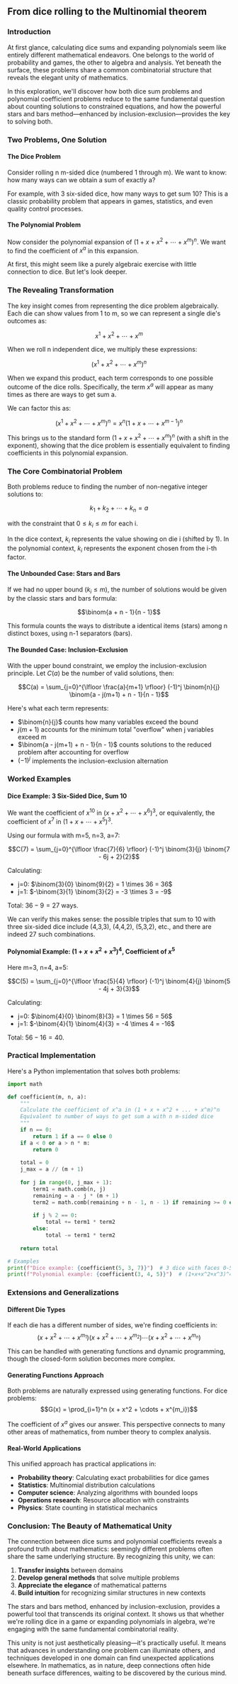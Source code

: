 ## From dice rolling to the Multinomial theorem

### Introduction

At first glance, calculating dice sums and expanding polynomials seem like entirely different mathematical endeavors. One belongs to the world of probability and games, the other to algebra and analysis. Yet beneath the surface, these problems share a common combinatorial structure that reveals the elegant unity of mathematics.

In this exploration, we'll discover how both dice sum problems and polynomial coefficient problems reduce to the same fundamental question about counting solutions to constrained equations, and how the powerful stars and bars method—enhanced by inclusion-exclusion—provides the key to solving both.

### Two Problems, One Solution

#### The Dice Problem

Consider rolling n m-sided dice (numbered 1 through m). We want to know: how many ways can we obtain a sum of exactly a?

For example, with 3 six-sided dice, how many ways to get sum 10? This is a classic probability problem that appears in games, statistics, and even quality control processes.

#### The Polynomial Problem

Now consider the polynomial expansion of $(1 + x + x^2 + \cdots + x^m)^n$. We want to find the coefficient of $x^a$ in this expansion.

At first, this might seem like a purely algebraic exercise with little connection to dice. But let's look deeper.

### The Revealing Transformation

The key insight comes from representing the dice problem algebraically. Each die can show values from 1 to m, so we can represent a single die's outcomes as:

$$x^1 + x^2 + \cdots + x^m$$

When we roll n independent dice, we multiply these expressions:

$$(x^1 + x^2 + \cdots + x^m)^n$$

When we expand this product, each term corresponds to one possible outcome of the dice rolls. Specifically, the term $x^a$ will appear as many times as there are ways to get sum a.

We can factor this as:

$$(x^1 + x^2 + \cdots + x^m)^n = x^n(1 + x + \cdots + x^{m-1})^n$$

This brings us to the standard form $(1 + x + x^2 + \cdots + x^m)^n$ (with a shift in the exponent), showing that the dice problem is essentially equivalent to finding coefficients in this polynomial expansion.

### The Core Combinatorial Problem

Both problems reduce to finding the number of non-negative integer solutions to:

$$k_1 + k_2 + \cdots + k_n = a$$

with the constraint that $0 \leq k_i \leq m$ for each i.

In the dice context, $k_i$ represents the value showing on die i (shifted by 1). In the polynomial context, $k_i$ represents the exponent chosen from the i-th factor.

#### The Unbounded Case: Stars and Bars

If we had no upper bound ($k_i \leq m$), the number of solutions would be given by the classic stars and bars formula:

$$\binom{a + n - 1}{n - 1}$$

This formula counts the ways to distribute a identical items (stars) among n distinct boxes, using n-1 separators (bars).

#### The Bounded Case: Inclusion-Exclusion

With the upper bound constraint, we employ the inclusion-exclusion principle. Let $C(a)$ be the number of valid solutions, then:

$$C(a) = \sum_{j=0}^{\lfloor \frac{a}{m+1} \rfloor} (-1)^j \binom{n}{j} \binom{a - j(m+1) + n - 1}{n - 1}$$

Here's what each term represents:
- $\binom{n}{j}$ counts how many variables exceed the bound
- $j(m+1)$ accounts for the minimum total "overflow" when j variables exceed m
- $\binom{a - j(m+1) + n - 1}{n - 1}$ counts solutions to the reduced problem after accounting for overflow
- $(-1)^j$ implements the inclusion-exclusion alternation

### Worked Examples

#### Dice Example: 3 Six-Sided Dice, Sum 10

We want the coefficient of $x^{10}$ in $(x + x^2 + \cdots + x^6)^3$, or equivalently, the coefficient of $x^7$ in $(1 + x + \cdots + x^5)^3$.

Using our formula with m=5, n=3, a=7:

$$C(7) = \sum_{j=0}^{\lfloor \frac{7}{6} \rfloor} (-1)^j \binom{3}{j} \binom{7 - 6j + 2}{2}$$

Calculating:
- j=0: $\binom{3}{0} \binom{9}{2} = 1 \times 36 = 36$
- j=1: $-\binom{3}{1} \binom{3}{2} = -3 \times 3 = -9$

Total: $36 - 9 = 27$ ways.

We can verify this makes sense: the possible triples that sum to 10 with three six-sided dice include (4,3,3), (4,4,2), (5,3,2), etc., and there are indeed 27 such combinations.

#### Polynomial Example: $(1 + x + x^2 + x^3)^4$, Coefficient of $x^5$

Here m=3, n=4, a=5:

$$C(5) = \sum_{j=0}^{\lfloor \frac{5}{4} \rfloor} (-1)^j \binom{4}{j} \binom{5 - 4j + 3}{3}$$

Calculating:
- j=0: $\binom{4}{0} \binom{8}{3} = 1 \times 56 = 56$
- j=1: $-\binom{4}{1} \binom{4}{3} = -4 \times 4 = -16$

Total: $56 - 16 = 40$.

### Practical Implementation

Here's a Python implementation that solves both problems:

```python
import math

def coefficient(m, n, a):
    """
    Calculate the coefficient of x^a in (1 + x + x^2 + ... + x^m)^n
    Equivalent to number of ways to get sum a with n m-sided dice
    """
    if n == 0:
        return 1 if a == 0 else 0
    if a < 0 or a > n * m:
        return 0
    
    total = 0
    j_max = a // (m + 1)
    
    for j in range(0, j_max + 1):
        term1 = math.comb(n, j)
        remaining = a - j * (m + 1)
        term2 = math.comb(remaining + n - 1, n - 1) if remaining >= 0 else 0
        
        if j % 2 == 0:
            total += term1 * term2
        else:
            total -= term1 * term2
    
    return total

# Examples
print(f"Dice example: {coefficient(5, 3, 7)}")  # 3 dice with faces 0-5, sum 7
print(f"Polynomial example: {coefficient(3, 4, 5)}")  # (1+x+x^2+x^3)^4, x^5
```

### Extensions and Generalizations

#### Different Die Types

If each die has a different number of sides, we're finding coefficients in:
$$(x + x^2 + \cdots + x^{m_1})(x + x^2 + \cdots + x^{m_2})\cdots(x + x^2 + \cdots + x^{m_n})$$

This can be handled with generating functions and dynamic programming, though the closed-form solution becomes more complex.

#### Generating Functions Approach

Both problems are naturally expressed using generating functions. For dice problems:
$$G(x) = \prod_{i=1}^n (x + x^2 + \cdots + x^{m_i})$$

The coefficient of $x^a$ gives our answer. This perspective connects to many other areas of mathematics, from number theory to complex analysis.

#### Real-World Applications

This unified approach has practical applications in:
- **Probability theory**: Calculating exact probabilities for dice games
- **Statistics**: Multinomial distribution calculations
- **Computer science**: Analyzing algorithms with bounded loops
- **Operations research**: Resource allocation with constraints
- **Physics**: State counting in statistical mechanics

### Conclusion: The Beauty of Mathematical Unity

The connection between dice sums and polynomial coefficients reveals a profound truth about mathematics: seemingly different problems often share the same underlying structure. By recognizing this unity, we can:

1. **Transfer insights** between domains
2. **Develop general methods** that solve multiple problems
3. **Appreciate the elegance** of mathematical patterns
4. **Build intuition** for recognizing similar structures in new contexts

The stars and bars method, enhanced by inclusion-exclusion, provides a powerful tool that transcends its original context. It shows us that whether we're rolling dice in a game or expanding polynomials in algebra, we're engaging with the same fundamental combinatorial reality.

This unity is not just aesthetically pleasing—it's practically useful. It means that advances in understanding one problem can illuminate others, and techniques developed in one domain can find unexpected applications elsewhere. In mathematics, as in nature, deep connections often hide beneath surface differences, waiting to be discovered by the curious mind.